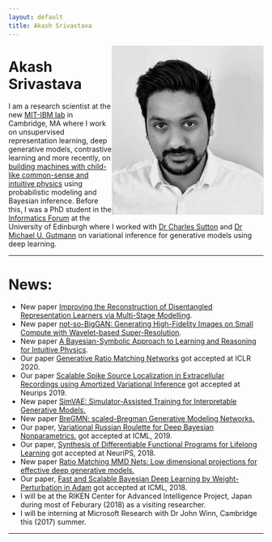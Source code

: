 ```yaml
---
layout: default
title: Akash Srivastava
---
```


<!-- <div class="blurb">
	<h1>Akash Srivastava</h1>
	<p>![profile](/profile.jpg) I'm a PhD student in the <a href="http://www.ed.ac.uk/informatics/about/location/forum">Informatics Forum </a>, 
		University of Edinburgh.</p>
	<p>I'm currently working with <a href="http://homepages.inf.ed.ac.uk/csutton/">Dr Charles Sutton</a> 
		on <a href="https://www.cs.princeton.edu/courses/archive/fall11/cos597C/lectures/variational-inference-i.pdf"> ![profile](/profile.jpg)  <img style="float: left;" src="/profile.jpg">
		variational inference</a> and <br>interactive machine learning primarily for unsupervised models. </p>
</div><!-- /.blurb --> 

<img style="float: right;" src="profile_akash.jpeg">

#   Akash Srivastava
I am a research scientist at the new [MIT-IBM lab](https://mitibmwatsonailab.mit.edu/) in Cambridge, MA where I work on unsupervised representation learning, deep generative models, contrastive learning and more recently, on [building machines with child-like common-sense and intuitive physics](https://bcs.mit.edu/) using probabilistic modeling and Bayesian inference. 
Before this, I was a PhD student in the [Informatics Forum](http://www.ed.ac.uk/informatics/about/location/forum) at the University of Edinburgh where I worked with [Dr Charles Sutton](http://homepages.inf.ed.ac.uk/csutton/) and [Dr Michael U. Gutmann](https://sites.google.com/site/michaelgutmann/) on variational inference for generative models using deep learning.

---

# News:
- New paper [Improving the Reconstruction of Disentangled Representation Learners via Multi-Stage Modelling](https://arxiv.org/abs/2010.13187).
- New paper [not-so-BigGAN: Generating High-Fidelity Images on Small Compute with Wavelet-based Super-Resolution](https://arxiv.org/abs/2009.04433).
- New paper [A Bayesian-Symbolic Approach to Learning and Reasoning for Intuitive Physics](https://openreview.net/pdf?id=-YCAwPdyPKw).
- Our paper [Generative Ratio Matching Networks](https://openreview.net/pdf?id=SJg7spEYDS) got accepted at ICLR 2020.
- Our paper [Scalable Spike Source Localization in Extracellular Recordings using Amortized Variational Inference](http://akashgit.github.io/research/cole.pdf) got accepted at Neurips 2019.
- New paper [SimVAE: Simulator-Assisted Training for Interpretable Generative Models.](http://akashgit.github.io/research/simvae.pdf)
- New paper [BreGMN: scaled-Bregman Generative Modeling Networks.](http://akashgit.github.io/research/bregmn.pdf)
- Our paper, [Variational Russian Roulette for Deep Bayesian Nonparametrics.](http://xuk.ai/assets/xu2019rave.pdf) got accepted at ICML, 2019.
- Our paper, [Synthesis of Differentiable Functional Programs for Lifelong Learning](https://arxiv.org/abs/1804.00218) got accepted at NeuriPS, 2018.
- New paper [Ratio Matching MMD Nets: Low dimensional projections for effective deep generative models.](http://akashgit.github.io/research/rmn.pdf) 
- Our paper, [Fast and Scalable Bayesian Deep Learning by Weight-Perturbation in Adam](https://arxiv.org/abs/1806.04854) got accepted at ICML, 2018.
- I will be at the RIKEN Center for Advanced Intelligence Project, Japan during most of Feburary (2018) as a visiting researcher.
- I will be interning at Microsoft Research with Dr John Winn, Cambridge this (2017) summer.

---



